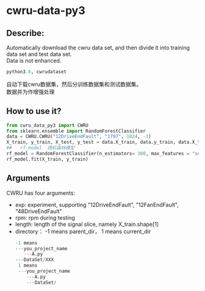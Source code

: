 # cwru-data-py3
## Describe:
Automatically download the cwru data set, and then divide it into training data set and test data set.  
Data is not enhanced.  
```python
python3.6, cwrudataset
```
自动下载cwru数据集，然后分训练数据集和测试数据集。  
数据并为作增强处理  

## How to use it?
```python 
from cwru_data_py3 import CWRU
from sklearn.ensemble import RandomForestClassifier
data = CWRU.CWRU("12DriveEndFault", "1797", 1024, -1)
X_train, y_train, X_test, y_test = data.X_train, data.y_train, data.X_test, data.y_test
##   rf_model  随机森林模型
rf_model = RandomForestClassifier(n_estimators= 300, max_features = "sqrt", n_jobs = -1, random_state = 38)
rf_model.fit(X_train, y_train)
```
## Arguments
CWRU has four arguments:
- exp: experiment, supporting "12DriveEndFault", "12FanEndFault", "48DriveEndFault"
- rpm: rpm during testing
- length: length of the signal slice, namely X_train.shape[1]
- directory： -1 means parent_dir， 1 means current_dir
  ``` python
  -1 means
  ---you_project_name
     ---A.py
  ---DataSet/XXX
   1 means 
   ---you_project_name
      ---A.py
      ---DataSet/
   ```
